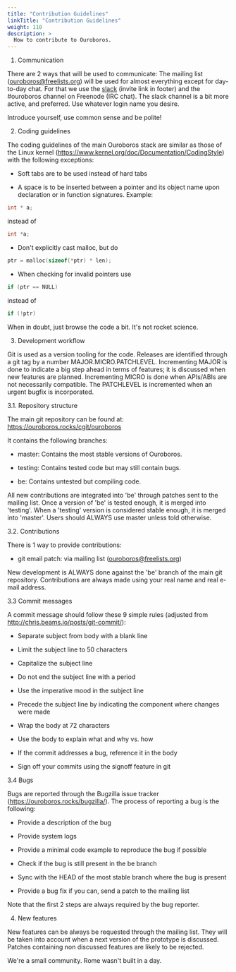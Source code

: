 ```yaml
---
title: "Contribution Guidelines"
linkTitle: "Contribution Guidelines"
weight: 110
description: >
  How to contribute to Ouroboros.
---
```


1. Communication

There are 2 ways that will be used to communicate: The mailing list
(ouroboros@freelists.org) will be used for almost everything except
for day-to-day chat. For that we use the
[slack](https://odecentralize.slack.com) (invite link in footer) and
the #ouroboros channel on Freenode (IRC chat). The slack channel is a
bit more active, and preferred.  Use whatever login name you desire.

Introduce yourself, use common sense and be polite!

2. Coding guidelines

The coding guidelines of the main Ouroboros stack are similar as those
of the Linux kernel
(https://www.kernel.org/doc/Documentation/CodingStyle) with the
following exceptions:

- Soft tabs are to be used instead of hard tabs

- A space is to be inserted between a pointer and its object name upon
  declaration or in function signatures. Example:

```C
int * a;
```
instead of

```C
int *a;
```

- Don't explicitly cast malloc, but do

```C
ptr = malloc(sizeof(*ptr) * len);
```

- When checking for invalid pointers use

```C
if (ptr == NULL)
```
instead of
```C
if (!ptr)
```

When in doubt, just browse the code a bit. It's not rocket science.

3. Development workflow

Git is used as a version tooling for the code. Releases are identified
through a git tag by a number MAJOR.MICRO.PATCHLEVEL. Incrementing
MAJOR is done to indicate a big step ahead in terms of features; it is
discussed when new features are planned. Incrementing MICRO is done
when APIs/ABIs are not necessarily compatible. The PATCHLEVEL is
incremented when an urgent bugfix is incorporated.

3.1. Repository structure

The main git repository can be found at:
https://ouroboros.rocks/cgit/ouroboros

It contains the following branches:

- master: Contains the most stable versions of Ouroboros.

- testing: Contains tested code but may still contain bugs.

- be: Contains untested but compiling code.

All new contributions are integrated into 'be' through patches sent to
the mailing list. Once a version of 'be' is tested enough, it is
merged into 'testing'. When a 'testing' version is considered stable
enough, it is merged into 'master'. Users should ALWAYS use master
unless told otherwise.

3.2. Contributions

There is 1 way to provide contributions:

- git email patch: via mailing list (ouroboros@freelists.org)

New development is ALWAYS done against the 'be' branch of the main git
repository. Contributions are always made using your real name and
real e-mail address.

3.3 Commit messages

A commit message should follow these 9 simple rules (adjusted from
http://chris.beams.io/posts/git-commit/):

- Separate subject from body with a blank line

- Limit the subject line to 50 characters

- Capitalize the subject line

- Do not end the subject line with a period

- Use the imperative mood in the subject line

- Precede the subject line by indicating the component where changes
were made

- Wrap the body at 72 characters

- Use the body to explain what and why vs. how

- If the commit addresses a bug, reference it in the body

- Sign off your commits using the signoff feature in git

3.4 Bugs

Bugs are reported through the Bugzilla issue tracker
(https://ouroboros.rocks/bugzilla/). The process of reporting
a bug is the following:

- Provide a description of the bug

- Provide system logs

- Provide a minimal code example to reproduce the bug if possible

- Check if the bug is still present in the be branch

- Sync with the HEAD of the most stable branch where the bug is present

- Provide a bug fix if you can, send a patch to the mailing list

Note that the first 2 steps are always required by the bug
reporter.

4. New features

New features can be always be requested through the mailing list. They
will be taken into account when a next version of the prototype is
discussed. Patches containing non discussed features are likely to be
rejected.

We're a small community. Rome wasn't built in a day.
